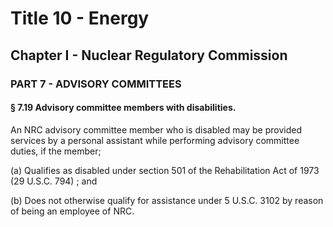 
# Title 10 - Energy
## Chapter I - Nuclear Regulatory Commission
### PART 7 - ADVISORY COMMITTEES
#### § 7.19 Advisory committee members with disabilities.

An NRC advisory committee member who is disabled may be provided services by a personal assistant while performing advisory committee duties, if the member;

(a) Qualifies as disabled under section 501 of the Rehabilitation Act of 1973 (29 U.S.C. 794) ; and

(b) Does not otherwise qualify for assistance under 5 U.S.C. 3102 by reason of being an employee of NRC.
